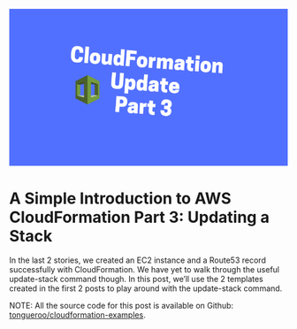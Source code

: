 ![part3](images/cloudformation-intro-3.png)

# A Simple Introduction to AWS CloudFormation Part 3: Updating a Stack

In the last 2 stories, we created an EC2 instance and a Route53 record successfully with CloudFormation. We have yet to walk through the useful update-stack command though. In this post, we’ll use the 2 templates created in the first 2 posts to play around with the update-stack command.

NOTE: All the source code for this post is available on Github:
[tongueroo/cloudformation-examples](https://github.com/tongueroo/cloudformation-examples).
